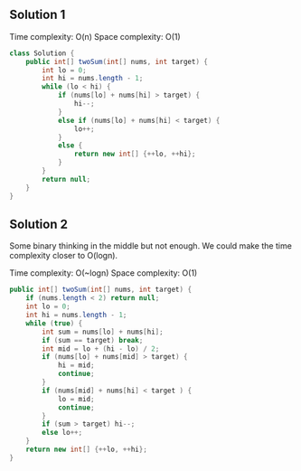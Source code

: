 ## Solution 1

Time complexity: O(n)
Space complexity: O(1)

```java
class Solution {
    public int[] twoSum(int[] nums, int target) {
        int lo = 0;
        int hi = nums.length - 1;
        while (lo < hi) {
            if (nums[lo] + nums[hi] > target) {
                hi--;
            }
            else if (nums[lo] + nums[hi] < target) {
                lo++;
            }
            else {
                return new int[] {++lo, ++hi};
            }
        }
        return null;
    }
}
```

## Solution 2

Some binary thinking in the middle but not enough. We could make the time complexity closer to O(logn).    

Time complexity: O(~logn)
Space complexity: O(1)

```java
public int[] twoSum(int[] nums, int target) {
    if (nums.length < 2) return null;
    int lo = 0;
    int hi = nums.length - 1;
    while (true) {
        int sum = nums[lo] + nums[hi];
        if (sum == target) break;
        int mid = lo + (hi - lo) / 2;
        if (nums[lo] + nums[mid] > target) {
            hi = mid;
            continue;
        }
        if (nums[mid] + nums[hi] < target ) {
            lo = mid;
            continue;
        } 
        if (sum > target) hi--;
        else lo++;
    }
    return new int[] {++lo, ++hi};
}
```
